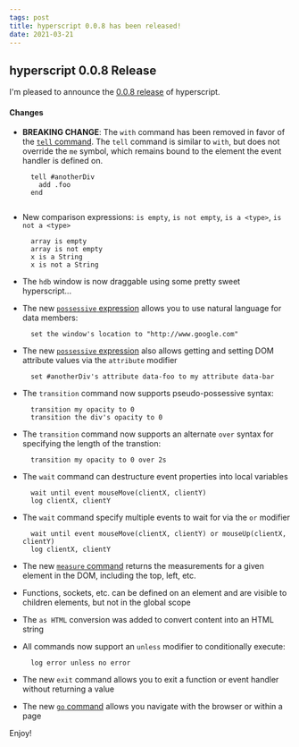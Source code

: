 ```yaml
---
tags: post
title: hyperscript 0.0.8 has been released!
date: 2021-03-21
---
```


## hyperscript 0.0.8 Release

I'm pleased to announce the [0.0.8 release](https://unpkg.com/browse/hyperscript.org@0.0.8/) of hyperscript.

#### Changes

* **BREAKING CHANGE**: The `with` command has been removed in favor of the [`tell` command](/commands/tell).  The `tell`
  command is similar to `with`, but does not override the `me` symbol, which remains bound to the element the event handler is
  defined on.
  ```
    tell #anotherDiv
      add .foo
    end
  ```
  ```

* New comparison expressions: `is empty`, `is not empty`, `is a <type>`, `is not a <type>`
  ```
    array is empty
    array is not empty
    x is a String
    x is not a String
  ```

* The `hdb` window is now draggable using some pretty sweet hyperscript...

* The new [`possessive` expression](/expressions/possessive) allows you to use natural language for data members:
  ```
    set the window's location to "http://www.google.com"
  ```
  
* The new [`possessive` expression](/expressions/possessive) also allows getting and setting DOM attribute values via
  the `attribute` modifier
  ```
    set #anotherDiv's attribute data-foo to my attribute data-bar
  ```

* The `transition` command now supports pseudo-possessive syntax:
  ```
    transition my opacity to 0
    transition the div's opacity to 0
  ```
* The `transition` command now supports an alternate `over` syntax for specifying the length of the transtion:
  ```
    transition my opacity to 0 over 2s
  ```

* The `wait` command can destructure event properties into local variables
  ```
    wait until event mouseMove(clientX, clientY)
    log clientX, clientY
  ```

* The `wait` command specify multiple events to wait for via the `or` modifier
  ```
    wait until event mouseMove(clientX, clientY) or mouseUp(clientX, clientY)
    log clientX, clientY
  ```

* The new [`measure` command](/commands/measure) returns the measurements for a given element in the DOM, including
  the top, left, etc.

* Functions, sockets, etc. can be defined on an element and are visible to children elements, but not in the global
  scope
  
* The `as HTML` conversion was added to convert content into an HTML string

* All commands now support an `unless` modifier to conditionally execute:
  ```
    log error unless no error
  ```

* The new `exit` command allows you to exit a function or event handler without returning a value

* The new [`go` command](/commands/go) allows you navigate with the browser or within a page


Enjoy!
